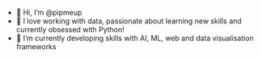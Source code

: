 - 👋 Hi, I’m @pipmeup
- 👀 I love working with data, passionate about learning new skills and currently obsessed with Python!
- 🌱 I’m currently developing skills with AI, ML, web and data visualisation frameworks



<!---
pipmeup/pipmeup is a ✨ special ✨ repository because its `README.md` (this file) appears on your GitHub profile.
You can click the Preview link to take a look at your changes.
--->
